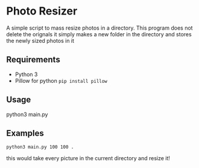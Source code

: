 # Photo Resizer
A simple script to mass resize photos in a directory. This program does not delete the orignals
it simply makes a new folder in the directory and stores the newly sized photos in it

## Requirements
- Python 3
- Pillow for python `pip install pillow`

## Usage
python3 main.py <width in pixels> <height in pixels> <directory with photos>

## Examples
`python3 main.py 100 100 .`

this would take every picture in the current directory and resize it! 
